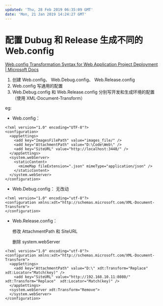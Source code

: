```yaml
---
updated: 'Thu, 28 Feb 2019 06:35:09 GMT'
date: 'Mon, 21 Jan 2019 14:24:27 GMT'
---
```


# 配置 Dubug 和 Release 生成不同的 Web.config

[Web.config Transformation Syntax for Web Application Project Deployment | Microsoft Docs](https://docs.microsoft.com/en-us/previous-versions/dd465326\(v=vs.100\))

1.  创建 Web.config、 Web.Debug.config、 Web.Release.config
2.  Web.config 写通用的配置
3.  Web.Debug.config 和 Web.Release.config 分别写开发和生成环境的配置（使用 XML-Document-Transform）

eg:

-   Web.config：

<!---->

```
<?xml version="1.0" encoding="UTF-8"?>
<configuration>
  <appSettings>
    <add key="ImagesFilePath" value="images_file/" />
    <add key="AttachmentPath" value="D:\Code\Web\" />
    <add key="SiteURL" value="http://localhost:3448/" />
  </appSettings>
  <system.webServer>
    <staticContent>
      <mimeMap fileExtension=".json" mimeType="application/json" />
    </staticContent>
  </system.webServer>
</configuration>
```

-   Web.Debug.config：
    无改动

<!---->

```
<?xml version="1.0" encoding="utf-8"?>
<configuration xmlns:xdt="http://schemas.microsoft.com/XML-Document-Transform">
</configuration>
```

-   Web.Release.config：

    修改 AttachmentPath 和 SiteURL

    删除 system.webServer

<!---->

```
<?xml version="1.0" encoding="utf-8"?>
<configuration xmlns:xdt="http://schemas.microsoft.com/XML-Document-Transform">
  <appSettings>
    <add key="AttachmentPath" value="D:\" xdt:Transform="Replace" xdt:Locator="Match(key)" />
    <add key="SiteURL" value="http://192.168.10.11:8080/" xdt:Transform="Replace"  xdt:Locator="Match(key)" />
  </appSettings>
  <system.webServer xdt:Transform="Remove">
  </system.webServer>
</configuration>
```
